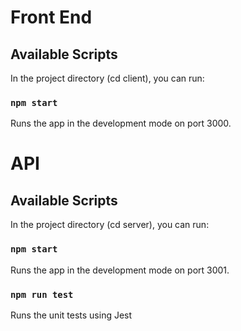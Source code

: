 # Front End

## Available Scripts

In the project directory (cd client), you can run:

### `npm start`

Runs the app in the development mode on port 3000.<br />

# API

## Available Scripts

In the project directory (cd server), you can run:

### `npm start`

Runs the app in the development mode on port 3001.<br />

### `npm run test`

Runs the unit tests using Jest<br />